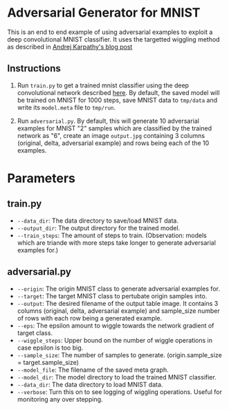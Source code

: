 # Adversarial Generator for MNIST

This is an end to end example of using adversarial examples to exploit a deep convolutional MNIST classifier. It uses the targetted wiggling method as described in [Andrej Karpathy's blog post](http://karpathy.github.io/2015/03/30/breaking-convnets/)

## Instructions
1. Run `train.py` to get a trained mnist classifier using the deep convolutional network described [here](https://www.tensorflow.org/get_started/mnist/pros#deep-mnist-for-experts). By default, the saved model will be trained on MNIST for 1000 steps, save MNIST data to `tmp/data` and write its `model.meta` file to `tmp/run`.

2. Run `adversarial.py`. By default, this will generate 10 adversarial examples for MNIST "2" samples which are classified by the trained network as "6", create an image `output.jpg` containing 3 columns (original, delta, adversarial example) and rows being each of the 10 examples.

# Parameters
## train.py
- `--data_dir`: The data directory to save/load MNIST data.
- `--output_dir`: The output directory for the trained model.
- `--train_steps`: The amount of steps to train. (Observation: models which are triande with more steps take longer to generate adversarial examples for.)

## adversarial.py
- `--origin`: The origin MNIST class to generate adversarial examples for.
- `--target`: The target MNIST class to pertubate origin samples into.
- `--output`: The desired filename of the output table image. It contains 3 columns (original, delta, adversarial example) and sample_size number of rows with each row being a generated example.
- `--eps`: The epsilon amount to wiggle towards the network gradient of target class.
- `--wiggle_steps`: Upper bound on the number of wiggle operations in case epsilon is too big.
- `--sample_size`: The number of samples to generate. (origin.sample_size = target.sample_size) 
- `--model_file`: The filename of the saved meta graph.
- `--model_dir`: The model directory to load the trained MNIST classifier.
- `--data_dir`: The data directory to load MNIST data.
- `--verbose`: Turn this on to see logging of wiggling operations. Useful for monitoring any over stepping.
